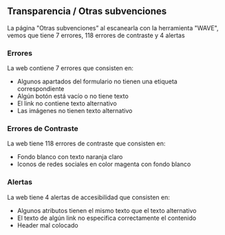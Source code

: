 ## Transparencia / Otras subvenciones

La página "Otras subvenciones” al escanearla con la herramienta "WAVE", vemos que tiene 7 errores, 118 errores de contraste y 4 alertas

### Errores
La web contiene 7 errores que consisten en:
 * Algunos apartados del formulario no tienen una etiqueta correspondiente
 * Algún botón está vacío o no tiene texto
 * El link no contiene texto alternativo
 * Las imágenes no tienen texto alternativo

### Errores de Contraste
La web tiene 118 errores de contraste que consisten en:
* Fondo blanco con texto naranja claro
* Iconos de redes sociales en color magenta con fondo blanco

### Alertas
La web tiene 4 alertas de accesibilidad que consisten en:
* Algunos atributos tienen el mismo texto que el texto alternativo
* El texto de algún link no especifica correctamente el contenido
* Header mal colocado
